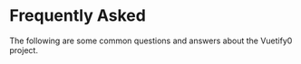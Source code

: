 # Frequently Asked

The following are some common questions and answers about the Vuetify0 project.
